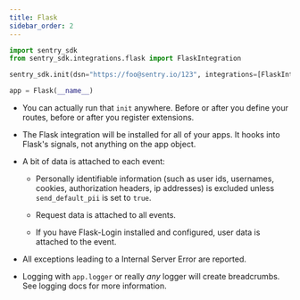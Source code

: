 ```yaml
---
title: Flask
sidebar_order: 2
---
```


```python
import sentry_sdk
from sentry_sdk.integrations.flask import FlaskIntegration

sentry_sdk.init(dsn="https://foo@sentry.io/123", integrations=[FlaskIntegration()])

app = Flask(__name__)
```

* You can actually run that `init` anywhere. Before or after you define your
  routes, before or after you register extensions.

* The Flask integration will be installed for all of your apps. It hooks into
  Flask's signals, not anything on the app object.

* A bit of data is attached to each event:

    * Personally identifiable information (such as user ids, usernames,
      cookies, authorization headers, ip addresses) is excluded unless
      ``send_default_pii`` is set to ``true``.

    * Request data is attached to all events.

    * If you have Flask-Login installed and configured, user data is attached to
      the event.

* All exceptions leading to a Internal Server Error are reported.

* Logging with `app.logger` or really *any* logger will create breadcrumbs. See
  logging docs for more information.
